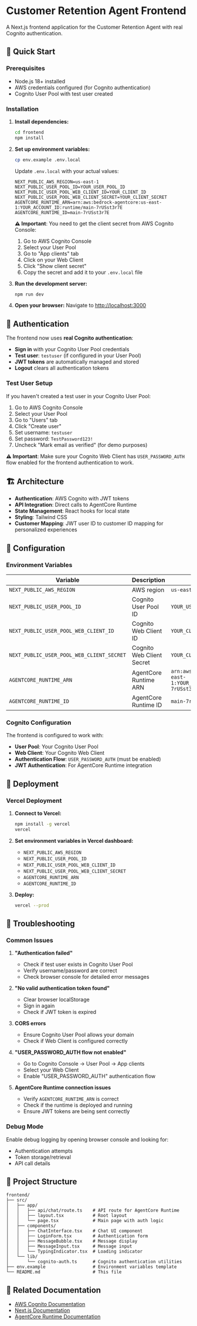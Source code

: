 # Customer Retention Agent Frontend

A Next.js frontend application for the Customer Retention Agent with real Cognito authentication.

## 🚀 Quick Start

### Prerequisites
- Node.js 18+ installed
- AWS credentials configured (for Cognito authentication)
- Cognito User Pool with test user created

### Installation

1. **Install dependencies:**
   ```bash
   cd frontend
   npm install
   ```

2. **Set up environment variables:**
   ```bash
   cp env.example .env.local
   ```
   
   Update `.env.local` with your actual values:
   ```env
   NEXT_PUBLIC_AWS_REGION=us-east-1
   NEXT_PUBLIC_USER_POOL_ID=YOUR_USER_POOL_ID
   NEXT_PUBLIC_USER_POOL_WEB_CLIENT_ID=YOUR_CLIENT_ID
   NEXT_PUBLIC_USER_POOL_WEB_CLIENT_SECRET=YOUR_CLIENT_SECRET
   AGENTCORE_RUNTIME_ARN=arn:aws:bedrock-agentcore:us-east-1:YOUR_ACCOUNT_ID:runtime/main-7rUSst3r7E
   AGENTCORE_RUNTIME_ID=main-7rUSst3r7E
   ```
   
   **⚠️ Important**: You need to get the client secret from AWS Cognito Console:
   1. Go to AWS Cognito Console
   2. Select your User Pool
   3. Go to "App clients" tab
   4. Click on your Web Client
   5. Click "Show client secret"
   6. Copy the secret and add it to your `.env.local` file

3. **Run the development server:**
   ```bash
   npm run dev
   ```

4. **Open your browser:**
   Navigate to [http://localhost:3000](http://localhost:3000)

## 🔐 Authentication

The frontend now uses **real Cognito authentication**:

- **Sign in** with your Cognito User Pool credentials
- **Test user**: `testuser` (if configured in your User Pool)
- **JWT tokens** are automatically managed and stored
- **Logout** clears all authentication tokens

### Test User Setup

If you haven't created a test user in your Cognito User Pool:

1. Go to AWS Cognito Console
2. Select your User Pool
3. Go to "Users" tab
4. Click "Create user"
5. Set username: `testuser`
6. Set password: `TestPassword123!`
7. Uncheck "Mark email as verified" (for demo purposes)

**⚠️ Important**: Make sure your Cognito Web Client has `USER_PASSWORD_AUTH` flow enabled for the frontend authentication to work.

## 🏗️ Architecture

- **Authentication**: AWS Cognito with JWT tokens
- **API Integration**: Direct calls to AgentCore Runtime
- **State Management**: React hooks for local state
- **Styling**: Tailwind CSS
- **Customer Mapping**: JWT user ID to customer ID mapping for personalized experiences

## 🔧 Configuration

### Environment Variables

| Variable | Description | Example |
|----------|-------------|---------|
| `NEXT_PUBLIC_AWS_REGION` | AWS region | `us-east-1` |
| `NEXT_PUBLIC_USER_POOL_ID` | Cognito User Pool ID | `YOUR_USER_POOL_ID` |
| `NEXT_PUBLIC_USER_POOL_WEB_CLIENT_ID` | Cognito Web Client ID | `YOUR_CLIENT_ID` |
| `NEXT_PUBLIC_USER_POOL_WEB_CLIENT_SECRET` | Cognito Web Client Secret | `YOUR_CLIENT_SECRET` |
| `AGENTCORE_RUNTIME_ARN` | AgentCore Runtime ARN | `arn:aws:bedrock-agentcore:us-east-1:YOUR_ACCOUNT_ID:runtime/main-7rUSst3r7E` |
| `AGENTCORE_RUNTIME_ID` | AgentCore Runtime ID | `main-7rUSst3r7E` |

### Cognito Configuration

The frontend is configured to work with:
- **User Pool**: Your Cognito User Pool
- **Web Client**: Your Cognito Web Client
- **Authentication Flow**: `USER_PASSWORD_AUTH` (must be enabled)
- **JWT Authentication**: For AgentCore Runtime integration

## 🚀 Deployment

### Vercel Deployment

1. **Connect to Vercel:**
   ```bash
   npm install -g vercel
   vercel
   ```

2. **Set environment variables in Vercel dashboard:**
   - `NEXT_PUBLIC_AWS_REGION`
   - `NEXT_PUBLIC_USER_POOL_ID`
   - `NEXT_PUBLIC_USER_POOL_WEB_CLIENT_ID`
   - `NEXT_PUBLIC_USER_POOL_WEB_CLIENT_SECRET`
   - `AGENTCORE_RUNTIME_ARN`
   - `AGENTCORE_RUNTIME_ID`

3. **Deploy:**
   ```bash
   vercel --prod
   ```

## 🐛 Troubleshooting

### Common Issues

1. **"Authentication failed"**
   - Check if test user exists in Cognito User Pool
   - Verify username/password are correct
   - Check browser console for detailed error messages

2. **"No valid authentication token found"**
   - Clear browser localStorage
   - Sign in again
   - Check if JWT token is expired

3. **CORS errors**
   - Ensure Cognito User Pool allows your domain
   - Check if Web Client is configured correctly

4. **"USER_PASSWORD_AUTH flow not enabled"**
   - Go to Cognito Console → User Pool → App clients
   - Select your Web Client
   - Enable "USER_PASSWORD_AUTH" authentication flow

5. **AgentCore Runtime connection issues**
   - Verify `AGENTCORE_RUNTIME_ARN` is correct
   - Check if the runtime is deployed and running
   - Ensure JWT tokens are being sent correctly

### Debug Mode

Enable debug logging by opening browser console and looking for:
- Authentication attempts
- Token storage/retrieval
- API call details

## 📁 Project Structure

```
frontend/
├── src/
│   ├── app/
│   │   ├── api/chat/route.ts    # API route for AgentCore Runtime
│   │   ├── layout.tsx           # Root layout
│   │   └── page.tsx             # Main page with auth logic
│   ├── components/
│   │   ├── ChatInterface.tsx    # Chat UI component
│   │   ├── LoginForm.tsx        # Authentication form
│   │   ├── MessageBubble.tsx    # Message display
│   │   ├── MessageInput.tsx     # Message input
│   │   └── TypingIndicator.tsx  # Loading indicator
│   └── lib/
│       └── cognito-auth.ts      # Cognito authentication utilities
├── env.example                  # Environment variables template
└── README.md                    # This file
```

## 🔗 Related Documentation

- [AWS Cognito Documentation](https://docs.aws.amazon.com/cognito/)
- [Next.js Documentation](https://nextjs.org/docs)
- [AgentCore Runtime Documentation](https://docs.aws.amazon.com/bedrock-agentcore/)